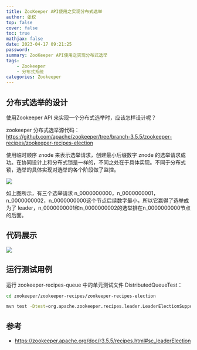 ```yaml
---
title: ZooKeeper API使用之实现分布式选举
author: 张权
top: false
cover: false
toc: true
mathjax: false
date: 2023-04-17 09:21:25
password:
summary: ZooKeeper API使用之实现分布式选举
tags:
	- Zookeeper
	- 分布式系统
categories: Zookeeper
---
```


## 分布式选举的设计

使用Zookeeper API 来实现一个分布式选举时，应该怎样设计呢？

zookeeper 分布式选举源代码：https://github.com/apache/zookeeper/tree/branch-3.5.5/zookeeper-recipes/zookeeper-recipes-election

使用临时顺序 znode 来表示选举请求，创建最小后缀数字 znode 的选举请求成功。在协同设计上和分布式锁是一样的，不同之处在于具体实现。不同于分布式锁，选举的具体实现对选举的各个阶段做了监控。

![](https://cdn.jsdelivr.net/gh/dendi875/images/PicGo/20230326180224.png)

如上图所示，有三个选举请求 n_0000000000，n_0000000001，n_0000000002，n_0000000000这个节点后续数字最小，所以它赢得了选举成为了 leader，n_0000000001和n_0000000002的选举排在n_0000000000节点的后面。

## 代码展示

![](https://cdn.jsdelivr.net/gh/dendi875/images/PicGo/20230326180719.png)

## 运行测试用例

运行 zookeeper-recipes-queue 中的单元测试文件 DistributedQueueTest：

```bash
cd zookeeper/zookeeper-recipes/zookeeper-recipes-election

mvn test -Dtest=org.apache.zookeeper.recipes.leader.LeaderElectionSupportTest
```

## 参考

* https://zookeeper.apache.org/doc/r3.5.5/recipes.html#sc_leaderElection